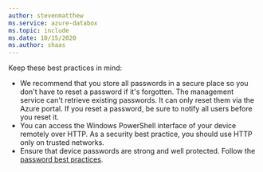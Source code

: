 ```yaml
---
author: stevenmatthew
ms.service: azure-databox
ms.topic: include
ms.date: 10/15/2020
ms.author: shaas
---
```


Keep these best practices in mind:

- We recommend that you store all passwords in a secure place so you don't have to reset a password if it's forgotten. The management service can't retrieve existing passwords. It can only reset them via the Azure portal. If you reset a password, be sure to notify all users before you reset it.
- You can access the Windows PowerShell interface of your device remotely over HTTP. As a security best practice, you should use HTTP only on trusted networks.
- Ensure that device passwords are strong and well protected. Follow the [password best practices](../articles/security/fundamentals/identity-management-best-practices.md#enable-password-management).
